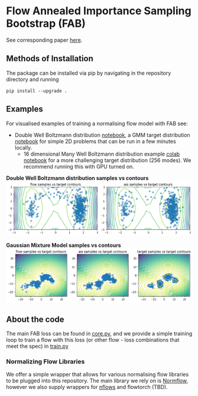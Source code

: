 # Flow Annealed Importance Sampling Bootstrap (FAB)
See corresponding paper [here](https://arxiv.org/abs/2111.11510).

## Methods of Installation

The  package can be installed via pip by navigating in the repository directory and running

```
pip install --upgrade .
```

## Examples
For visualised examples of training a normalising flow model with FAB see:
 - Double Well Boltzmann distribution [notebook](examples/double_well.ipynb), a GMM 
target distribution [notebook](examples/gmm.ipynb) for simple 2D problems that can be run in a few
minutes locally. 
   - 16 dimensional Many Well Boltzmann distribution example 
     [colab notebook](https://github.com/lollcat/FAB-TORCH/blob/master/examples/many_well_16.ipynb) 
     for a more challenging target distribution (256 modes). We recommend running this with GPU 
     turned on.

**Double Well Boltzmann distribution samples vs contours**
![Double Well samples vs contours](./examples/images/double_well_samples_vs_contours.png)

**Gaussian Mixture Model samples vs contours**
![Gaussian Mixture Model samples vs contours](./examples/images/gmm_samples_vs_contours.png)


## About the code 
The main FAB loss can be found in [core.py](fab/core.py), and we provide a simple training loop to 
train a flow with this loss (or other flow - loss combinations that meet the spec) in [train.py](fab/train.py) 


### Normalizing Flow Libraries
We offer a simple wrapper that allows for various normalising flow libraries to be plugged into 
this repository. The main library we rely on is 
[Normflow](github.com/VincentStimper/normalizing-flows), however we also supply wrappers for 
[nflows](https://github.com/bayesiains/nflows) and flowtorch (TBD). 